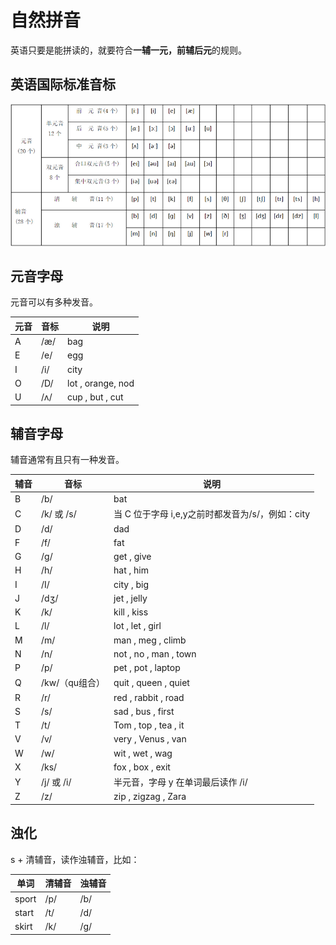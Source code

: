 # 自然拼音

英语只要是能拼读的，就要符合**一辅一元，前辅后元**的规则。

## 英语国际标准音标

![英语国际标准音标](../image/01.png)

## 元音字母

元音可以有多种发音。

| 元音 | 音标 | 说明 |
| --- | --- | --- |
| A | /æ/ | bag |
| E | /e/ | egg |
| I | /i/ | city |
| O | /D/ | lot , orange, nod |
| U | /ʌ/ | cup , but , cut |

## 辅音字母

辅音通常有且只有一种发音。

| 辅音 | 音标 | 说明 |
| --- | --- | --- |
| B | /b/ | bat |
| C | /k/ 或 /s/ | 当 C 位于字母 i,e,y之前时都发音为/s/，例如：city |
| D | /d/ | dad |
| F | /f/ | fat |
| G | /g/ | get , give |
| H | /h/ | hat , him |
| I | /I/ | city , big |
| J | /dʒ/ | jet , jelly |
| K | /k/ | kill , kiss |
| L | /l/ | lot , let , girl |
| M | /m/ | man , meg , climb |
| N | /n/ | not , no , man , town |
| P | /p/ | pet , pot , laptop |
| Q | /kw/（qu组合） | quit , queen , quiet |
| R | /r/ | red , rabbit , road |
| S | /s/ | sad , bus , first |
| T | /t/ | Tom , top , tea , it |
| V | /v/ | very , Venus , van |
| W | /w/ | wit , wet , wag |
| X | /ks/ | fox , box , exit |
| Y | /j/ 或 /i/ | 半元音，字母 y 在单词最后读作 /i/ |
| Z | /z/ | zip , zigzag , Zara |

## 浊化

s + 清辅音，读作浊辅音，比如：

| 单词 | 清辅音 | 浊辅音 |
| ---- | ---- | ---- |
| sport | /p/ | /b/ |
| start | /t/ | /d/ |
| skirt | /k/ | /g/ |









